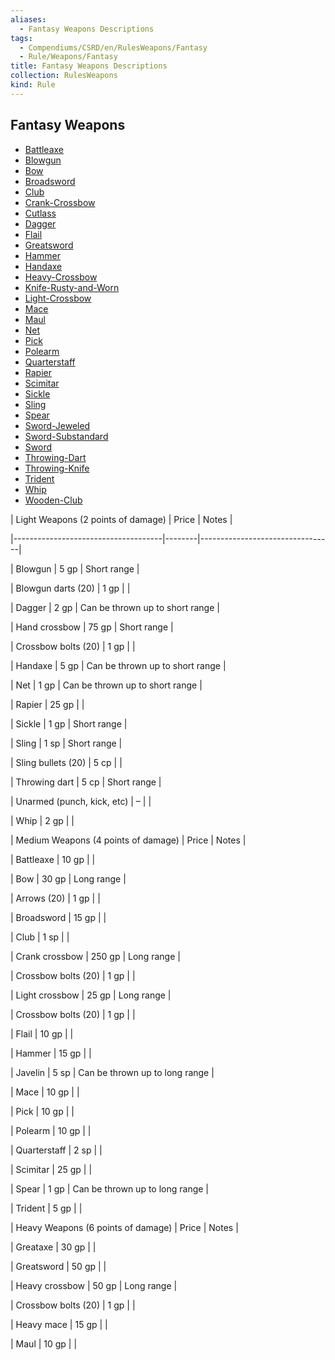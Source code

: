 ```yaml
---
aliases:
  - Fantasy Weapons Descriptions
tags:
  - Compendiums/CSRD/en/RulesWeapons/Fantasy
  - Rule/Weapons/Fantasy
title: Fantasy Weapons Descriptions
collection: RulesWeapons
kind: Rule
---
```

## Fantasy Weapons  
  
- [Battleaxe](Battleaxe.md)  
- [Blowgun](Blowgun.md)  
- [Bow](Bow.md)  
- [Broadsword](Broadsword.md)  
- [Club](Club.md)  
- [Crank-Crossbow](Crank-Crossbow.md)  
- [Cutlass](Cutlass.md)  
- [Dagger](Dagger.md)  
- [Flail](Flail.md)  
- [Greatsword](Greatsword.md)  
- [Hammer](Hammer.md)  
- [Handaxe](Handaxe.md)  
- [Heavy-Crossbow](Heavy-Crossbow.md)  
- [Knife-Rusty-and-Worn](Knife-Rusty-and-Worn.md)  
- [Light-Crossbow](Light-Crossbow.md)  
- [Mace](Mace.md)  
- [Maul](Maul.md)  
- [Net](Net.md)  
- [Pick](Pick.md)  
- [Polearm](Polearm.md)  
- [Quarterstaff](Quarterstaff.md)  
- [Rapier](Rapier.md)  
- [Scimitar](Scimitar.md)  
- [Sickle](Sickle.md)  
- [Sling](Sling.md)  
- [Spear](Spear.md)  
- [Sword-Jeweled](Sword-Jeweled.md)  
- [Sword-Substandard](Sword-Substandard.md)  
- [Sword](Sword.md)  
- [Throwing-Dart](Throwing-Dart.md)  
- [Throwing-Knife](Throwing-Knife.md)  
- [Trident](Trident.md)  
- [Whip](Whip.md)  
- [Wooden-Club](Wooden-Club.md)  
  
  
  
| Light Weapons (2 points of damage)  | Price  | Notes                           |  
|-------------------------------------|--------|---------------------------------|  
| Blowgun                             | 5 gp   | Short range                     |  
| Blowgun darts (20)                  | 1 gp   |                                 |  
| Dagger                              | 2 gp   | Can be thrown up to short range |  
| Hand crossbow                       | 75 gp  | Short range                     |  
| Crossbow bolts (20)                 | 1 gp   |                                 |  
| Handaxe                             | 5 gp   | Can be thrown up to short range |  
| Net                                 | 1 gp   | Can be thrown up to short range |  
| Rapier                              | 25 gp  |                                 |  
| Sickle                              | 1 gp   | Short range                     |  
| Sling                               | 1 sp   | Short range                     |  
| Sling bullets (20)                  | 5 cp   |                                 |  
| Throwing dart                       | 5 cp   | Short range                     |  
| Unarmed (punch, kick, etc)          | –      |                                 |  
| Whip                                | 2 gp   |                                 |  
| Medium Weapons (4 points of damage) | Price  | Notes                           |  
| Battleaxe                           | 10 gp  |                                 |  
| Bow                                 | 30 gp  | Long range                      |  
| Arrows (20)                         | 1 gp   |                                 |  
| Broadsword                          | 15 gp  |                                 |  
| Club                                | 1 sp   |                                 |  
| Crank crossbow                      | 250 gp | Long range                      |  
| Crossbow bolts (20)                 | 1 gp   |                                 |  
| Light crossbow                      | 25 gp  | Long range                      |  
| Crossbow bolts (20)                 | 1 gp   |                                 |  
| Flail                               | 10 gp  |                                 |  
| Hammer                              | 15 gp  |                                 |  
| Javelin                             | 5 sp   | Can be thrown up to long range  |  
| Mace                                | 10 gp  |                                 |  
| Pick                                | 10 gp  |                                 |  
| Polearm                             | 10 gp  |                                 |  
| Quarterstaff                        | 2 sp   |                                 |  
| Scimitar                            | 25 gp  |                                 |  
| Spear                               | 1 gp   | Can be thrown up to long range  |  
| Trident                             | 5 gp   |                                 |  
| Heavy Weapons (6 points of damage)  | Price  | Notes                           |  
| Greataxe                            | 30 gp  |                                 |  
| Greatsword                          | 50 gp  |                                 |  
| Heavy crossbow                      | 50 gp  | Long range                      |  
| Crossbow bolts (20)                 | 1 gp   |                                 |  
| Heavy mace                          | 15 gp  |                                 |  
| Maul                                | 10 gp  |                                 |  

